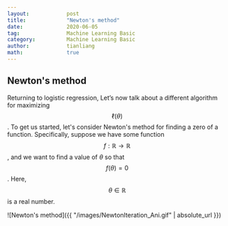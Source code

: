 ```yaml
---
layout:            post
title:             "Newton's method"
date:              2020-06-05
tag:               Machine Learning Basic
category:          Machine Learning Basic
author:            tianliang
math:              true
---
```

## Newton's method
Returning to logistic regression, Let’s now talk about a different algorithm for maximizing $$\ell(\theta)$$.
To get us started, let's consider Newton's method for finding a zero of a function. Specifically, suppose we have some function $$f : \mathbb{R} \to \mathbb{R}$$, and we want to find a value of $\theta$ so that $$f(\theta)=0$$. Here, $$\theta \in \mathbb{R}$$ is a real number. 


![Newton's method]({{ "/images/NewtonIteration_Ani.gif" | absolute_url }})
